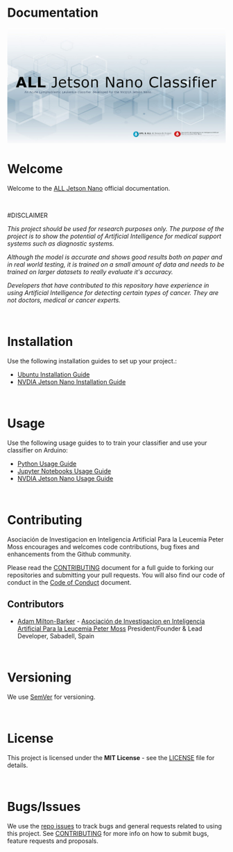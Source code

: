 # Documentation

![ALL Jetson Nano](img/project-banner.jpg)

# Welcome

Welcome to the [ALL Jetson Nano](https://github.com/AMLResearchProject/ALL-Jetson-Nano) official documentation.

&nbsp;

#DISCLAIMER

_This project should be used for research purposes only. The purpose of the project is to show the potential of Artificial Intelligence for medical support systems such as diagnostic systems._

_Although the model is accurate and shows good results both on paper and in real world testing, it is trained on a small amount of data and needs to be trained on larger datasets to really evaluate it's accuracy._

_Developers that have contributed to this repository have experience in using Artificial Intelligence for detecting certain types of cancer. They are not doctors, medical or cancer experts._

&nbsp;

# Installation

Use the following installation guides to set up your project.:

- [Ubuntu Installation Guide](installation/ubuntu.md)
- [NVDIA Jetson Nano Installation Guide](installation/jetson.md)

&nbsp;

# Usage

Use the following usage guides to to train your classifier and use your classifier on Arduino:

- [Python Usage Guide](usage/python.md)
- [Jupyter Notebooks Usage Guide](usage/notebooks.md)
- [NVDIA Jetson Nano Usage Guide](usage/jetson.md)

&nbsp;

# Contributing
Asociación de Investigacion en Inteligencia Artificial Para la Leucemia Peter Moss encourages and welcomes code contributions, bug fixes and enhancements from the Github community.

Please read the [CONTRIBUTING](https://github.com/AMLResearchProject/Contributing-Guide/blob/main/CONTRIBUTING.md "CONTRIBUTING") document for a full guide to forking our repositories and submitting your pull requests. You will also find our code of conduct in the [Code of Conduct](https://github.com/AMLResearchProject/Contributing-Guide/blob/main/CODE-OF-CONDUCT.md) document.

## Contributors
- [Adam Milton-Barker](https://www.leukemiaairesearch.com/association/volunteers/adam-milton-barker "Adam Milton-Barker") - [Asociación de Investigacion en Inteligencia Artificial Para la Leucemia Peter Moss](https://www.leukemiaresearchassociation.ai "Asociación de Investigacion en Inteligencia Artificial Para la Leucemia Peter Moss") President/Founder & Lead Developer, Sabadell, Spain

&nbsp;

# Versioning
We use [SemVer](https://semver.org/) for versioning.

&nbsp;

# License
This project is licensed under the **MIT License** - see the [LICENSE](https://github.com/AMLResearchProject/ALL-Arduino-Nano-33-BLE-Sense-Classifier/blob/main/LICENSE "LICENSE") file for details.

&nbsp;

# Bugs/Issues
We use the [repo issues](https://github.com/AMLResearchProject/ALL-Jetson-Nano/issues "repo issues") to track bugs and general requests related to using this project. See [CONTRIBUTING](https://github.com/AMLResearchProject/Contributing-Guide/blob/main/CONTRIBUTING.md "CONTRIBUTING") for more info on how to submit bugs, feature requests and proposals.
